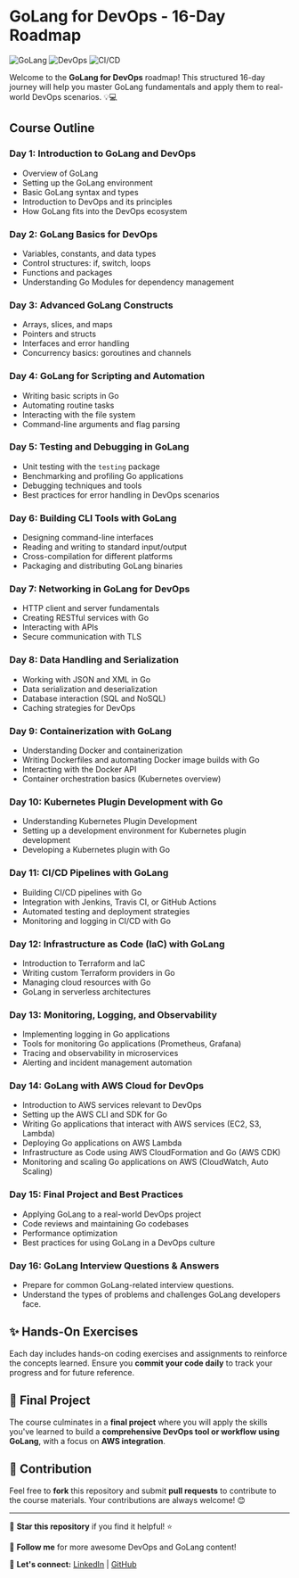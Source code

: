 # GoLang for DevOps - 16-Day Roadmap 

![GoLang](https://img.shields.io/badge/GoLang-DevOps-blue?style=for-the-badge&logo=go)
![DevOps](https://img.shields.io/badge/DevOps-Automation-green?style=for-the-badge&logo=devops)
![CI/CD](https://img.shields.io/badge/CI%2FCD-Pipelines-orange?style=for-the-badge&logo=githubactions)

Welcome to the **GoLang for DevOps** roadmap! This structured 16-day journey will help you master GoLang fundamentals and apply them to real-world DevOps scenarios. 💡💻

##  Course Outline

### **Day 1: Introduction to GoLang and DevOps**
- Overview of GoLang
- Setting up the GoLang environment
- Basic GoLang syntax and types
- Introduction to DevOps and its principles
- How GoLang fits into the DevOps ecosystem

### **Day 2: GoLang Basics for DevOps**
- Variables, constants, and data types
- Control structures: if, switch, loops
- Functions and packages
- Understanding Go Modules for dependency management

### **Day 3: Advanced GoLang Constructs**
- Arrays, slices, and maps
- Pointers and structs
- Interfaces and error handling
- Concurrency basics: goroutines and channels

### **Day 4: GoLang for Scripting and Automation**
- Writing basic scripts in Go
- Automating routine tasks
- Interacting with the file system
- Command-line arguments and flag parsing

### **Day 5: Testing and Debugging in GoLang**
- Unit testing with the `testing` package
- Benchmarking and profiling Go applications
- Debugging techniques and tools
- Best practices for error handling in DevOps scenarios

### **Day 6: Building CLI Tools with GoLang**
- Designing command-line interfaces
- Reading and writing to standard input/output
- Cross-compilation for different platforms
- Packaging and distributing GoLang binaries

### **Day 7: Networking in GoLang for DevOps**
- HTTP client and server fundamentals
- Creating RESTful services with Go
- Interacting with APIs
- Secure communication with TLS

### **Day 8: Data Handling and Serialization**
- Working with JSON and XML in Go
- Data serialization and deserialization
- Database interaction (SQL and NoSQL)
- Caching strategies for DevOps

### **Day 9: Containerization with GoLang**
- Understanding Docker and containerization
- Writing Dockerfiles and automating Docker image builds with Go
- Interacting with the Docker API
- Container orchestration basics (Kubernetes overview)

### **Day 10: Kubernetes Plugin Development with Go**
- Understanding Kubernetes Plugin Development
- Setting up a development environment for Kubernetes plugin development
- Developing a Kubernetes plugin with Go

### **Day 11: CI/CD Pipelines with GoLang**
- Building CI/CD pipelines with Go
- Integration with Jenkins, Travis CI, or GitHub Actions
- Automated testing and deployment strategies
- Monitoring and logging in CI/CD with Go

### **Day 12: Infrastructure as Code (IaC) with GoLang**
- Introduction to Terraform and IaC
- Writing custom Terraform providers in Go
- Managing cloud resources with Go
- GoLang in serverless architectures

### **Day 13: Monitoring, Logging, and Observability**
- Implementing logging in Go applications
- Tools for monitoring Go applications (Prometheus, Grafana)
- Tracing and observability in microservices
- Alerting and incident management automation

### **Day 14: GoLang with AWS Cloud for DevOps**
- Introduction to AWS services relevant to DevOps
- Setting up the AWS CLI and SDK for Go
- Writing Go applications that interact with AWS services (EC2, S3, Lambda)
- Deploying Go applications on AWS Lambda
- Infrastructure as Code using AWS CloudFormation and Go (AWS CDK)
- Monitoring and scaling Go applications on AWS (CloudWatch, Auto Scaling)

### **Day 15: Final Project and Best Practices**
- Applying GoLang to a real-world DevOps project
- Code reviews and maintaining Go codebases
- Performance optimization
- Best practices for using GoLang in a DevOps culture

### **Day 16: GoLang Interview Questions & Answers**
- Prepare for common GoLang-related interview questions.
- Understand the types of problems and challenges GoLang developers face.

## ✨ Hands-On Exercises
Each day includes hands-on coding exercises and assignments to reinforce the concepts learned. Ensure you **commit your code daily** to track your progress and for future reference.


## 🚀 Final Project
The course culminates in a **final project** where you will apply the skills you've learned to build a **comprehensive DevOps tool or workflow using GoLang**, with a focus on **AWS integration**.

## 🤝 Contribution
Feel free to **fork** this repository and submit **pull requests** to contribute to the course materials. Your contributions are always welcome! 😊

---

🌟 **Star this repository** if you find it helpful! ⭐

📩 **Follow me** for more awesome DevOps and GoLang content!

📢 **Let's connect:** [LinkedIn](www.linkedin.com/in/deepaksagar07) | [GitHub](https://github.com/Coding4Deep/)

